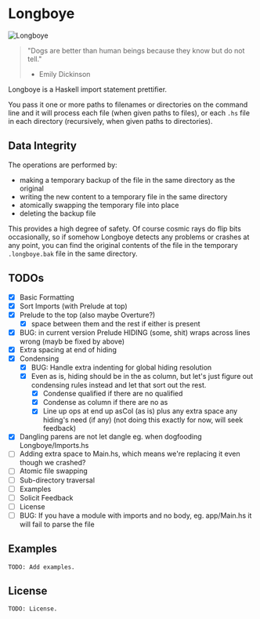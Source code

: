 # Longboye

![Longboye](https://github.com/lgastako/longboye/blob/master/longboye.jpg?raw=true "Longboye")

> "Dogs are better than human beings because they know but do not tell."
> - Emily Dickinson

Longboye is a Haskell import statement prettifier.

You pass it one or more paths to filenames or directories on the command line
and it will process each file (when given paths to files), or each `.hs` file
in each directory (recursively, when given paths to directories).

## Data Integrity

The operations are performed by:

- making a temporary backup of the file in the same directory as the original
- writing the new content to a temporary file in the same directory
- atomically swapping the temporary file into place
- deleting the backup file

This provides a high degree of safety.  Of course cosmic rays do flip bits
occasionally, so if somehow Longboye detects any problems or crashes at any
point, you can find the original contents of the file in the temporary
`.longboye.bak` file in the same directory.

## TODOs

- [X] Basic Formatting
- [X] Sort Imports (with Prelude at top)
- [X] Prelude to the top (also maybe Overture?)
  - [X] space between them and the rest if either is present
- [X] BUG: in current version Prelude HIDING (some, shit) wraps across lines
      wrong (mayb be fixed by above)
- [X] Extra spacing at end of hiding
- [X] Condensing
  - [X] BUG: Handle extra indenting for global hiding resolution
  - [X] Even as is, hiding should be in the as column, but let's just figure out
        condensing rules instead and let that sort out the rest.
    - [X] Condense qualified if there are no qualified
    - [X] Condense as column if there are no as
    - [X] Line up ops at end up asCol (as is) plus any extra space any hiding's
          need (if any) (not doing this exactly for now, will seek feedback)
- [X] Dangling parens are not let dangle eg. when dogfooding Longboye/Imports.hs
- [ ] Adding extra space to Main.hs, which means we're replacing it even though we
      crashed?
- [ ] Atomic file swapping
- [ ] Sub-directory traversal
- [ ] Examples
- [ ] Solicit Feedback
- [ ] License
- [ ] BUG: If you have a module with imports and no body, eg. app/Main.hs
      it will fail to parse the file

## Examples

    TODO: Add examples.

## License

    TODO: License.
